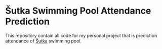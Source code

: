 # Šutka Swimming Pool Attendance Prediction

This repository contain all code for my personal project that is prediction attendance of [Šutka](sutka.eu/en/) swimming pool.

